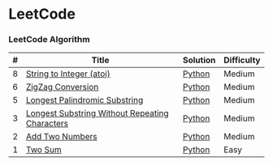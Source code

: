 LeetCode
========

### LeetCode Algorithm


| # | Title | Solution | Difficulty |
|---| ----- | -------- | ---------- |
|8|[String to Integer (atoi)](https://leetcode.com/problems/string-to-integer-atoi/)| [Python](./algorithms/python/stringToInteger/stringToInteger.py)|Medium|
|6|[ZigZag Conversion](https://leetcode.com/problems/zigzag-conversion/)| [Python](./algorithms/python/zigZagConversion/zigZagConversion.py)|Medium|
|5|[Longest Palindromic Substring](https://leetcode.com/problems/longest-palindromic-substring/)| [Python](./algorithms/python/longestPalindromicSubstring/longestPalindromicSubstring.py)|Medium|
|3|[Longest Substring Without Repeating Characters](https://leetcode.com/problems/longest-substring-without-repeating-characters/)| [Python](./algorithms/python/longestSubstringWithoutRepeatingCharacters/longestSubstringWithoutRepeatingCharacters.py)|Medium|
|2|[Add Two Numbers](https://leetcode.com/problems/add-two-numbers/)| [Python](./algorithms/python/addTwoNumbers/addTwoNumbers.py)|Medium|
|1|[Two Sum](https://leetcode.com/problems/two-sum/)| [Python](./algorithms/python/twoSum/twoSum.py)|Easy|
